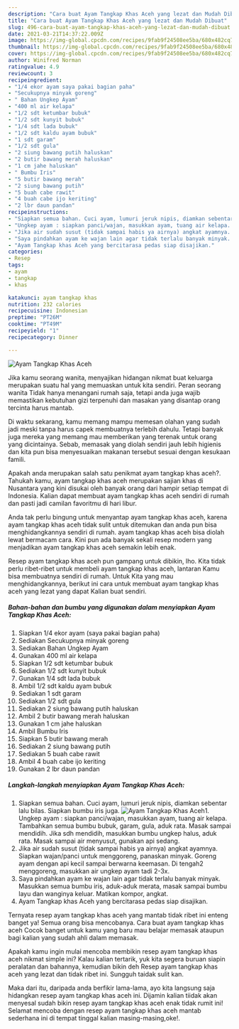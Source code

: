```yaml
---
description: "Cara buat Ayam Tangkap Khas Aceh yang lezat dan Mudah Dibuat"
title: "Cara buat Ayam Tangkap Khas Aceh yang lezat dan Mudah Dibuat"
slug: 496-cara-buat-ayam-tangkap-khas-aceh-yang-lezat-dan-mudah-dibuat
date: 2021-03-21T14:37:22.009Z
image: https://img-global.cpcdn.com/recipes/9fab9f24508ee5ba/680x482cq70/ayam-tangkap-khas-aceh-foto-resep-utama.jpg
thumbnail: https://img-global.cpcdn.com/recipes/9fab9f24508ee5ba/680x482cq70/ayam-tangkap-khas-aceh-foto-resep-utama.jpg
cover: https://img-global.cpcdn.com/recipes/9fab9f24508ee5ba/680x482cq70/ayam-tangkap-khas-aceh-foto-resep-utama.jpg
author: Winifred Norman
ratingvalue: 4.9
reviewcount: 3
recipeingredient:
- "1/4 ekor ayam saya pakai bagian paha"
- "Secukupnya minyak goreng"
- " Bahan Ungkep Ayam"
- "400 ml air kelapa"
- "1/2 sdt ketumbar bubuk"
- "1/2 sdt kunyit bubuk"
- "1/4 sdt lada bubuk"
- "1/2 sdt kaldu ayam bubuk"
- "1 sdt garam"
- "1/2 sdt gula"
- "2 siung bawang putih haluskan"
- "2 butir bawang merah haluskan"
- "1 cm jahe haluskan"
- " Bumbu Iris"
- "5 butir bawang merah"
- "2 siung bawang putih"
- "5 buah cabe rawit"
- "4 buah cabe ijo keriting"
- "2 lbr daun pandan"
recipeinstructions:
- "Siapkan semua bahan. Cuci ayam, lumuri jeruk nipis, diamkan sebentar lalu bilas. Siapkan bumbu iris juga."
- "Ungkep ayam : siapkan panci/wajan, masukkan ayam, tuang air kelapa. Tambahkan semua bumbu bubuk, garam, gula, aduk rata. Masak sampai mendidih. Jika sdh mendidih, masukkan bumbu ungkep halus, aduk rata. Masak sampai air menyusut, gunakan api sedang."
- "Jika air sudah susut (tidak sampai habis ya airnya) angkat ayamnya. Siapkan wajan/panci untuk menggoreng, panaskan minyak. Goreng ayam dengan api kecil sampai berwarna keemasan. Di tengah2 menggoreng, masukkan air ungkep ayam tadi 2-3x."
- "Saya pindahkan ayam ke wajan lain agar tidak terlalu banyak minyak. Masukkan semua bumbu iris, aduk-aduk merata, masak sampai bumbu layu dan wanginya keluar. Matikan kompor, angkat."
- "Ayam Tangkap khas Aceh yang bercitarasa pedas siap disajikan."
categories:
- Resep
tags:
- ayam
- tangkap
- khas

katakunci: ayam tangkap khas 
nutrition: 232 calories
recipecuisine: Indonesian
preptime: "PT26M"
cooktime: "PT49M"
recipeyield: "1"
recipecategory: Dinner

---
```



![Ayam Tangkap Khas Aceh](https://img-global.cpcdn.com/recipes/9fab9f24508ee5ba/680x482cq70/ayam-tangkap-khas-aceh-foto-resep-utama.jpg)

Jika kamu seorang wanita, menyajikan hidangan nikmat buat keluarga merupakan suatu hal yang memuaskan untuk kita sendiri. Peran seorang  wanita Tidak hanya menangani rumah saja, tetapi anda juga wajib memastikan kebutuhan gizi terpenuhi dan masakan yang disantap orang tercinta harus mantab.

Di waktu  sekarang, kamu memang mampu memesan olahan yang sudah jadi meski tanpa harus capek membuatnya terlebih dahulu. Tetapi banyak juga mereka yang memang mau memberikan yang terenak untuk orang yang dicintainya. Sebab, memasak yang diolah sendiri jauh lebih higienis dan kita pun bisa menyesuaikan makanan tersebut sesuai dengan kesukaan famili. 



Apakah anda merupakan salah satu penikmat ayam tangkap khas aceh?. Tahukah kamu, ayam tangkap khas aceh merupakan sajian khas di Nusantara yang kini disukai oleh banyak orang dari hampir setiap tempat di Indonesia. Kalian dapat membuat ayam tangkap khas aceh sendiri di rumah dan pasti jadi camilan favoritmu di hari libur.

Anda tak perlu bingung untuk menyantap ayam tangkap khas aceh, karena ayam tangkap khas aceh tidak sulit untuk ditemukan dan anda pun bisa menghidangkannya sendiri di rumah. ayam tangkap khas aceh bisa diolah lewat bermacam cara. Kini pun ada banyak sekali resep modern yang menjadikan ayam tangkap khas aceh semakin lebih enak.

Resep ayam tangkap khas aceh pun gampang untuk dibikin, lho. Kita tidak perlu ribet-ribet untuk membeli ayam tangkap khas aceh, lantaran Kamu bisa membuatnya sendiri di rumah. Untuk Kita yang mau menghidangkannya, berikut ini cara untuk membuat ayam tangkap khas aceh yang lezat yang dapat Kalian buat sendiri.

<!--inarticleads1-->

##### Bahan-bahan dan bumbu yang digunakan dalam menyiapkan Ayam Tangkap Khas Aceh:

1. Siapkan 1/4 ekor ayam (saya pakai bagian paha)
1. Sediakan Secukupnya minyak goreng
1. Sediakan  Bahan Ungkep Ayam
1. Gunakan 400 ml air kelapa
1. Siapkan 1/2 sdt ketumbar bubuk
1. Sediakan 1/2 sdt kunyit bubuk
1. Gunakan 1/4 sdt lada bubuk
1. Ambil 1/2 sdt kaldu ayam bubuk
1. Sediakan 1 sdt garam
1. Sediakan 1/2 sdt gula
1. Sediakan 2 siung bawang putih haluskan
1. Ambil 2 butir bawang merah haluskan
1. Gunakan 1 cm jahe haluskan
1. Ambil  Bumbu Iris
1. Siapkan 5 butir bawang merah
1. Sediakan 2 siung bawang putih
1. Sediakan 5 buah cabe rawit
1. Ambil 4 buah cabe ijo keriting
1. Gunakan 2 lbr daun pandan




<!--inarticleads2-->

##### Langkah-langkah menyiapkan Ayam Tangkap Khas Aceh:

1. Siapkan semua bahan. Cuci ayam, lumuri jeruk nipis, diamkan sebentar lalu bilas. Siapkan bumbu iris juga.
<img src="https://img-global.cpcdn.com/steps/dd75b81300b8d6ba/160x128cq70/ayam-tangkap-khas-aceh-langkah-memasak-1-foto.jpg" alt="Ayam Tangkap Khas Aceh">1. Ungkep ayam : siapkan panci/wajan, masukkan ayam, tuang air kelapa. Tambahkan semua bumbu bubuk, garam, gula, aduk rata. Masak sampai mendidih. Jika sdh mendidih, masukkan bumbu ungkep halus, aduk rata. Masak sampai air menyusut, gunakan api sedang.
1. Jika air sudah susut (tidak sampai habis ya airnya) angkat ayamnya. Siapkan wajan/panci untuk menggoreng, panaskan minyak. Goreng ayam dengan api kecil sampai berwarna keemasan. Di tengah2 menggoreng, masukkan air ungkep ayam tadi 2-3x.
1. Saya pindahkan ayam ke wajan lain agar tidak terlalu banyak minyak. Masukkan semua bumbu iris, aduk-aduk merata, masak sampai bumbu layu dan wanginya keluar. Matikan kompor, angkat.
1. Ayam Tangkap khas Aceh yang bercitarasa pedas siap disajikan.




Ternyata resep ayam tangkap khas aceh yang mantab tidak ribet ini enteng banget ya! Semua orang bisa mencobanya. Cara buat ayam tangkap khas aceh Cocok banget untuk kamu yang baru mau belajar memasak ataupun bagi kalian yang sudah ahli dalam memasak.

Apakah kamu ingin mulai mencoba membikin resep ayam tangkap khas aceh nikmat simple ini? Kalau kalian tertarik, yuk kita segera buruan siapin peralatan dan bahannya, kemudian bikin deh Resep ayam tangkap khas aceh yang lezat dan tidak ribet ini. Sungguh taidak sulit kan. 

Maka dari itu, daripada anda berfikir lama-lama, ayo kita langsung saja hidangkan resep ayam tangkap khas aceh ini. Dijamin kalian tiidak akan menyesal sudah bikin resep ayam tangkap khas aceh enak tidak rumit ini! Selamat mencoba dengan resep ayam tangkap khas aceh mantab sederhana ini di tempat tinggal kalian masing-masing,oke!.

